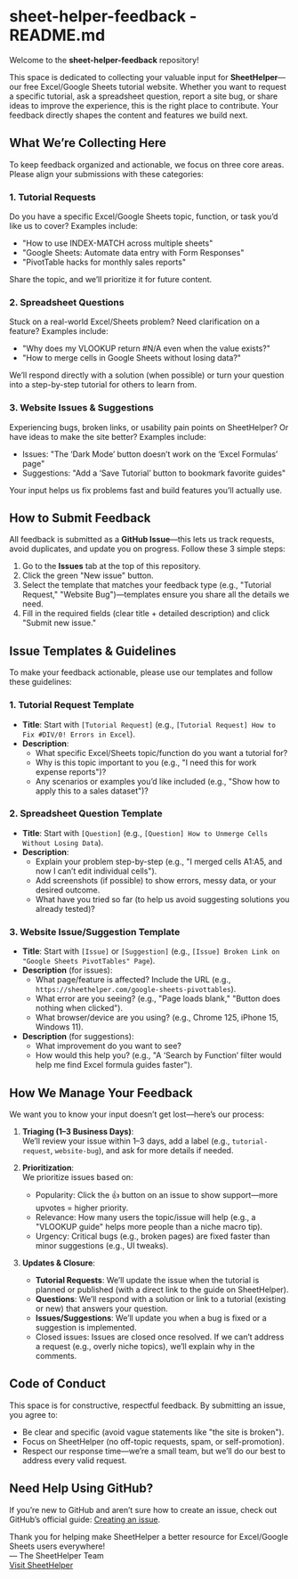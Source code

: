 # sheet-helper-feedback - README.md
Welcome to the **sheet-helper-feedback** repository!  

This space is dedicated to collecting your valuable input for **SheetHelper**—our free Excel/Google Sheets tutorial website. Whether you want to request a specific tutorial, ask a spreadsheet question, report a site bug, or share ideas to improve the experience, this is the right place to contribute. Your feedback directly shapes the content and features we build next.


## What We’re Collecting Here
To keep feedback organized and actionable, we focus on three core areas. Please align your submissions with these categories:

### 1. Tutorial Requests  
Do you have a specific Excel/Google Sheets topic, function, or task you’d like us to cover? Examples include:  
- "How to use INDEX-MATCH across multiple sheets"  
- "Google Sheets: Automate data entry with Form Responses"  
- "PivotTable hacks for monthly sales reports"  

Share the topic, and we’ll prioritize it for future content.


### 2. Spreadsheet Questions  
Stuck on a real-world Excel/Sheets problem? Need clarification on a feature? Examples include:  
- "Why does my VLOOKUP return #N/A even when the value exists?"  
- "How to merge cells in Google Sheets without losing data?"  

We’ll respond directly with a solution (when possible) or turn your question into a step-by-step tutorial for others to learn from.


### 3. Website Issues & Suggestions  
Experiencing bugs, broken links, or usability pain points on SheetHelper? Or have ideas to make the site better? Examples include:  
- Issues: "The ‘Dark Mode’ button doesn’t work on the ‘Excel Formulas’ page"  
- Suggestions: "Add a ‘Save Tutorial’ button to bookmark favorite guides"  

Your input helps us fix problems fast and build features you’ll actually use.


## How to Submit Feedback
All feedback is submitted as a **GitHub Issue**—this lets us track requests, avoid duplicates, and update you on progress. Follow these 3 simple steps:  

1. Go to the **Issues** tab at the top of this repository.  
2. Click the green "New issue" button.  
3. Select the template that matches your feedback type (e.g., "Tutorial Request," "Website Bug")—templates ensure you share all the details we need.  
4. Fill in the required fields (clear title + detailed description) and click "Submit new issue."  


## Issue Templates & Guidelines
To make your feedback actionable, please use our templates and follow these guidelines:  

### 1. Tutorial Request Template  
- **Title**: Start with `[Tutorial Request]` (e.g., `[Tutorial Request] How to Fix #DIV/0! Errors in Excel`).  
- **Description**:  
  - What specific Excel/Sheets topic/function do you want a tutorial for?  
  - Why is this topic important to you (e.g., "I need this for work expense reports")?  
  - Any scenarios or examples you’d like included (e.g., "Show how to apply this to a sales dataset")?  


### 2. Spreadsheet Question Template  
- **Title**: Start with `[Question]` (e.g., `[Question] How to Unmerge Cells Without Losing Data`).  
- **Description**:  
  - Explain your problem step-by-step (e.g., "I merged cells A1:A5, and now I can’t edit individual cells").  
  - Add screenshots (if possible) to show errors, messy data, or your desired outcome.  
  - What have you tried so far (to help us avoid suggesting solutions you already tested)?  


### 3. Website Issue/Suggestion Template  
- **Title**: Start with `[Issue]` or `[Suggestion]` (e.g., `[Issue] Broken Link on "Google Sheets PivotTables" Page`).  
- **Description** (for issues):  
  - What page/feature is affected? Include the URL (e.g., `https://sheethelper.com/google-sheets-pivottables`).  
  - What error are you seeing? (e.g., "Page loads blank," "Button does nothing when clicked").  
  - What browser/device are you using? (e.g., Chrome 125, iPhone 15, Windows 11).  
- **Description** (for suggestions):  
  - What improvement do you want to see?  
  - How would this help you? (e.g., "A ‘Search by Function’ filter would help me find Excel formula guides faster").  


## How We Manage Your Feedback
We want you to know your input doesn’t get lost—here’s our process:  

1. **Triaging (1–3 Business Days)**:  
   We’ll review your issue within 1–3 days, add a label (e.g., `tutorial-request`, `website-bug`), and ask for more details if needed.  

2. **Prioritization**:  
   We prioritize issues based on:  
   - Popularity: Click the 👍 button on an issue to show support—more upvotes = higher priority.  
   - Relevance: How many users the topic/issue will help (e.g., a "VLOOKUP guide" helps more people than a niche macro tip).  
   - Urgency: Critical bugs (e.g., broken pages) are fixed faster than minor suggestions (e.g., UI tweaks).  

3. **Updates & Closure**:  
   - **Tutorial Requests**: We’ll update the issue when the tutorial is planned or published (with a direct link to the guide on SheetHelper).  
   - **Questions**: We’ll respond with a solution or link to a tutorial (existing or new) that answers your question.  
   - **Issues/Suggestions**: We’ll update you when a bug is fixed or a suggestion is implemented.  
   - Closed issues: Issues are closed once resolved. If we can’t address a request (e.g., overly niche topics), we’ll explain why in the comments.  


## Code of Conduct
This space is for constructive, respectful feedback. By submitting an issue, you agree to:  
- Be clear and specific (avoid vague statements like "the site is broken").  
- Focus on SheetHelper (no off-topic requests, spam, or self-promotion).  
- Respect our response time—we’re a small team, but we’ll do our best to address every valid request.  


## Need Help Using GitHub?
If you’re new to GitHub and aren’t sure how to create an issue, check out GitHub’s official guide: [Creating an issue](https://docs.github.com/en/issues/tracking-your-work-with-issues/creating-an-issue).  


Thank you for helping make SheetHelper a better resource for Excel/Google Sheets users everywhere!  
— The SheetHelper Team  
[Visit SheetHelper](https://sheethelper.com)

